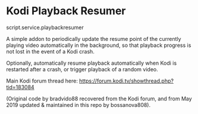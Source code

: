 Kodi Playback Resumer
=========================================================
script.service.playbackresumer

A simple addon to periodically update the resume point of the currently playing video automatically in the background, so that playback progress is not lost in the event of a Kodi crash.

Optionally, automatically resume playback automatically when Kodi is restarted after a crash, or trigger playback of a random video.

Main Kodi forum thread here:
https://forum.kodi.tv/showthread.php?tid=183084

(Original code by bradvido88 recovered from the Kodi forum, and from May 2019 updated & maintained in this repo by bossanova808).

